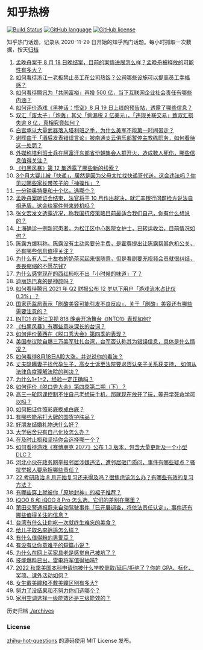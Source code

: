 # 知乎热榜
[![Build Status](https://github.com/ToWeLong/zhihu-hot-questions/workflows/CI/badge.svg)](https://github.com/ToWeLong/zhihu-hot-questions/actions)
[![GitHub language](https://img.shields.io/badge/language-golang-orange.svg)](https://golang.org/)
[![GitHub license](https://img.shields.io/github/license/ToWeLong/zhihu-hot-questions)](https://github.com/ToWeLong/zhihu-hot-questions/blob/main/LICENSE)

知乎热门话题，记录从 2020-11-29 日开始的知乎热门话题。每小时抓取一次数据，按天[归档](./archives)

<!-- BEGIN -->

1. [孟晚舟案于 8 月 18 日晚结案，目前的案情进展怎么样？孟晚舟被释放的可能性有多大？](https://www.zhihu.com/question/480680421)
1. [如何看待浙江一老板禁止员工在公司热饭？公司哪些设施可以提高员工幸福感？](https://www.zhihu.com/question/480698173)
1. [如何看待腾讯为「共同富裕」再投 500 亿，当下互联网企业社会责任有哪些内涵？](https://www.zhihu.com/question/480826484)
1. [如何评价游戏《黑神话：悟空》8 月 19 日上线的预告站，透露了哪些信息？](https://www.zhihu.com/question/480849849)
1. [双汇「废太子」「炮轰」其父「偷漏税 2 亿美元」，「违规关联交易」致双汇损失逾 8 亿，真相究竟如何？](https://www.zhihu.com/question/480658364)
1. [白宫承认大量武器落入塔利班之手，为什么美军不能第一时间带走？](https://www.zhihu.com/question/480627719)
1. [谢晖由于「酒后发表错误言论」被南通支云俱乐部暂停主教练职务，如何看待这一处罚？](https://www.zhihu.com/question/480720733)
1. [外媒称塔利班士兵在阿富汗东部省份朝集会人群开火，造成数人死伤，哪些信息值得关注？](https://www.zhihu.com/question/480711652)
1. [《扫黑风暴》第 12 集透露了哪些新的线索？](https://www.zhihu.com/question/480508915)
1. [3个月大婴儿被「快递」，居然是因为父母太忙找快递哥代送，这会违法吗？你见过哪些家长带孩子的「神操作」？](https://www.zhihu.com/question/480686045)
1. [一分钟奥特曼和十个亿，选哪个？](https://www.zhihu.com/question/472319404)
1. [孟晚舟案听证会结束，法官将于 10 月作出裁决，就汇丰银行问题检方说法自相矛盾，这会给案件带来转机吗？](https://www.zhihu.com/question/480826499)
1. [张文宏发文透露近况，称我国抗疫策略目前最适合我们自己，你有什么想说的？](https://www.zhihu.com/question/480770702)
1. [上海确诊一例新冠患者，为松江区中心医院女护士，已转运收治，目前情况如何？](https://www.zhihu.com/question/480732617)
1. [陈露方爆料称，陈露没有主动索要分手费，是霍尊提出让陈露帮其危机公关，还有哪些信息值得关注？](https://www.zhihu.com/question/480804445)
1. [为什么有人二十左右的奶茶买起来很随意，但是看剧要充视频会员就很纠结，畏畏缩缩的不愿花钱?](https://www.zhihu.com/question/469288282)
1. [为什么感觉现在的西红柿吃不出「小时候的味道」了？](https://www.zhihu.com/question/480348021)
1. [迪丽热巴真的是神颜吗？](https://www.zhihu.com/question/447080749)
1. [如何看待腾讯 2021 年 Q2 财报公布 12 岁以下用户「游戏流水占比仅 0.3%」？](https://www.zhihu.com/question/480719341)
1. [国家药监局表示「刷酸美容可能引发不良反应」，关于「刷酸」美容还有哪些需要注意的？](https://www.zhihu.com/question/478949980)
1. [INTO1 在浙江卫视 818 晚会开场舞台《INTO1》表现如何?](https://www.zhihu.com/question/480753558)
1. [《扫黑风暴》有哪些意味深长的台词？](https://www.zhihu.com/question/480209260)
1. [如何评价黄西在《脱口秀大会》第四季的表现？](https://www.zhihu.com/question/478734210)
1. [美国参议院自爆三万美军驻扎台湾，台军否认称其为错误信息，具体是什么情况？](https://www.zhihu.com/question/480411970)
1. [如何看待8月18日A股大涨，并说说你的看法？](https://www.zhihu.com/question/480669727)
1. [丈夫隐瞒妻子找代孕生子，高女士诉至法院要求否认亲子关系获支持， 如何从法律角度理解法院的判决？](https://www.zhihu.com/question/480477116)
1. [为什么1+1=2，经验一定正确吗？](https://www.zhihu.com/question/480101555)
1. [如何评价《脱口秀大会》第四季第二期（下）？](https://www.zhihu.com/question/480701649)
1. [高三一轮网课控制不住自己老想玩手机，那就现在放开了玩，等开学死命学可以吗？](https://www.zhihu.com/question/480601758)
1. [如何把证件照彩底换成白底？](https://www.zhihu.com/question/315008076)
1. [有哪些能吊打大牌的国货护肤品？](https://www.zhihu.com/question/475377274)
1. [好朋友结婚礼物送什么好？](https://www.zhihu.com/question/31161968)
1. [大学宿舍只有自己化妆怎么办？](https://www.zhihu.com/question/479005048)
1. [在及时止损和坚持你会选择哪一个？](https://www.zhihu.com/question/477927363)
1. [如何看待游戏《赛博朋克 2077》公布 1.3 版本，包含大量更新及一个小型 DLC？](https://www.zhihu.com/question/480717352)
1. [河北小伙在政务网举报邻居涉嫌违法，遭邻居砸门质问，事件有哪些疑点？骚扰举报人要承担哪些责任？](https://www.zhihu.com/question/480330894)
1. [22 考研政治 8 月开始复习还来得及吗？很焦虑该怎么办？有哪些有效的复习方法？](https://www.zhihu.com/question/474141406)
1. [有哪些穿上就被你「原地封神」的裙子推荐？](https://www.zhihu.com/question/464079109)
1. [iQOO 8 和 iQOO 8 Pro 怎么选，它们的差别在哪里？](https://www.zhihu.com/question/479185069)
1. [莆田交警通报蔚来自动驾驶事件「已开展调查，将依法责任认定」，事件还有哪些值得关注的信息？](https://www.zhihu.com/question/480640639)
1. [台湾有什么让你吃一次就终生难忘的美食？](https://www.zhihu.com/question/478438575)
1. [给儿子取名李逍遥怎么样？](https://www.zhihu.com/question/473619773)
1. [有什么值得粉的男爱豆？](https://www.zhihu.com/question/467078667)
1. [有没有让你意难平的短篇小说？](https://www.zhihu.com/question/366562931)
1. [为什么在网上买家具老是感觉自己被坑了？](https://www.zhihu.com/question/474398580)
1. [技能爆料已出，雷电将军值得抽吗?](https://www.zhihu.com/question/474777228)
1. [2022 秋季美国本科申请你被什么学校录取/延后/拒绝了？你的 GPA、标化、奖项、课外活动如何？](https://www.zhihu.com/question/357537746)
1. [女生戴美瞳和不戴美瞳区别有多大?](https://www.zhihu.com/question/31056799)
1. [努力了没结果和不努力你们选哪个？](https://www.zhihu.com/question/478637695)
1. [家用空调选择一级能效还是三级能效的？](https://www.zhihu.com/question/324274593)

<!-- END -->

历史归档 [./archives](./archives)


### License
[zhihu-hot-questions](https://github.com/towelong/zhihu-hot-questions) 的源码使用 MIT License 发布。